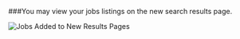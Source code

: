###You may view your jobs listings on the new search results page. 

![Jobs Added to New Results Pages](https://9fddeb862c037f6d2190-f1564c64756a8cfee25b6b19953b1d23.ssl.cf2.rackcdn.com/feature-2014-02-01-newserp-health-gb.png "Jobs Added to New Results Pages")